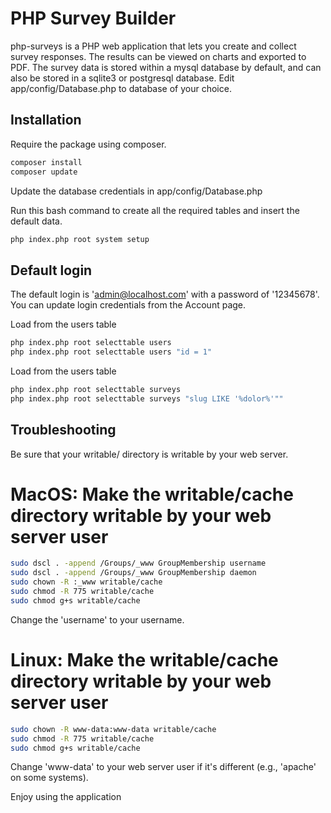# PHP Survey Builder

php-surveys is a PHP web application that lets you create and collect survey responses. The results can be viewed on charts and exported to PDF. The survey data is stored within a mysql database by default, and can also be stored in a sqlite3 or postgresql database. Edit app/config/Database.php to database of your choice.

## Installation
Require the package using composer.
```bash
composer install
composer update
```

Update the database credentials in app/config/Database.php

Run this bash command to create all the required tables and insert the default data.
```bash
php index.php root system setup
```

## Default login
The default login is 'admin@localhost.com' with a password of '12345678'. You can update login credentials from the Account page.

Load from the users table
```bash
php index.php root selecttable users
php index.php root selecttable users "id = 1"
```

Load from the users table
```bash
php index.php root selecttable surveys
php index.php root selecttable surveys "slug LIKE '%dolor%'""
```

## Troubleshooting
Be sure that your writable/ directory is writable by your web server.

# MacOS: Make the writable/cache directory writable by your web server user
```bash
sudo dscl . -append /Groups/_www GroupMembership username
sudo dscl . -append /Groups/_www GroupMembership daemon
sudo chown -R :_www writable/cache
sudo chmod -R 775 writable/cache
sudo chmod g+s writable/cache
```

Change the 'username' to your username.

# Linux: Make the writable/cache directory writable by your web server user
```bash
sudo chown -R www-data:www-data writable/cache
sudo chmod -R 775 writable/cache
sudo chmod g+s writable/cache
```

Change 'www-data' to your web server user if it's different (e.g., 'apache' on some systems).

Enjoy using the application